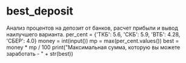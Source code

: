 # best_deposit
Анализ процентов на депозит от банков, расчет прибыли и вывод наилучшего варианта.
per_cent = {'ТКБ': 5.6,
            'СКБ': 5.9,
            'ВТБ': 4.28,
            'СБЕР': 4.0}
money = int(input())
mp = max(per_cent.values())
best = money * mp / 100
print("Максимальная сумма, которую вы можете заработать - " + str(best))
